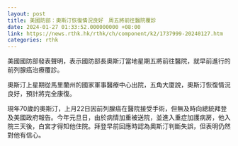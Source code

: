 ```yaml
---
layout: post
title: 美國防部︰奧斯汀恢復情況良好　周五將前往醫院覆診
date: 2024-01-27 01:33:52.000000000 +08:00
link: https://news.rthk.hk/rthk/ch/component/k2/1737999-20240127.htm
categories: rthk
---
```


美國國防部發表聲明，表示國防部長奧斯汀當地星期五將前往醫院，就早前進行的前列腺癌治療覆診。

奧斯汀上星期從馬里蘭州的國家軍事醫療中心出院，五角大廈說，奧斯汀恢復情況良好，預計將完全康復。

現年70歲的奧斯汀，上月22日因前列腺癌在醫院接受手術，但無及時向總統拜登及美國政府報告。今年元旦日，由於病情加重被送院，並進入重症加護病房，他入院三天後，白宮才得知他住院。拜登早前回應時認為奧斯汀判斷失誤，但表明仍然對他有信心。
